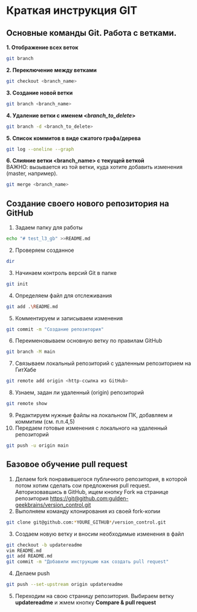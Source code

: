 # Краткая инструкция GIT

## Основные команды Git. Работа с ветками.
**1. Отображение всех веток**
```sh
git branch
```
**2. Переключение между ветками**
```sh
git checkout <branch_name>
```
**3. Создание новой ветки**
```sh
git branch <branch_name>
```
**4. Удаление  ветки с именем <_branch_to_delete_>**
```sh
git branch -d <branch_to_delete>
```
**5. Список коммитов в виде сжатого графа/дерева**
```sh
git log --oneline --graph
```
**6. Cлияние ветки <branch_name> с текущей веткой**  
  ВАЖНО: вызывается из той ветки, куда хотите добавить изменения (master, например).
```sh
git merge <branch_name>
```
## Создание своего нового репозитория на GitHub

1. Задаем папку для работы 
```sh
echo "# test_l3_gb" >>README.md
```
2. Проверяем созданное 
```sh
dir
```
3. Начинаем контроль версий Git в папке 
```sh
git init
```
4. Определяем файл для отслеживания 
```sh
git add .\README.md 
```
5. Комментируем и записываем изменения 
```sh
git commit -m "Создание репозитория"
```
6. Переименовываем основную ветку по правилам GitHub 
```sh
git branch -M main
```
7. Связываем локальный репозиторий с удаленным репозиторием на ГитХабе 
```sh
git remote add origin <http-ссылка из GitHub>
```
8. Узнаем, задан ли удаленный (origin) репозиторий 
```sh
git remote show
```
9. Редактируем нужные файлы на локальном ПК, добавляем и коммитим (см. п.п.4,5)
10. Передаем готовые изменения с локального на удаленный репозиторий 
```sh
git push -u origin main
```

## Базовое обучение pull request

1. Делаем fork понравившегося публичного репозитория, в которой потом хотим сделать сои предложения pull request. Авторизовавшись в GitHub, ищем кнопку Fork на странице репозитория <https://git@github.com:gulden-geekbrains/version_control.git>
2. Выполняем команду клонирования из своей fork-копии
```sh
git clone git@github.com:*YOURE_GITHUB*/version_control.git
```
3. Создаем новую ветку и вносим необходимые изменения в файл
```sh
git checkout -b updatereadme
vim README.md
git add README.md
git commit -m "Добавили инструкцию как создать pull request"
```
4. Делаем push  
```sh
git push --set-upstream origin updatereadme
```
5. Переходим на свою страницу репозитория. Выбираем ветку **updatereadme** и жмем кнопку **Compare & pull request**

